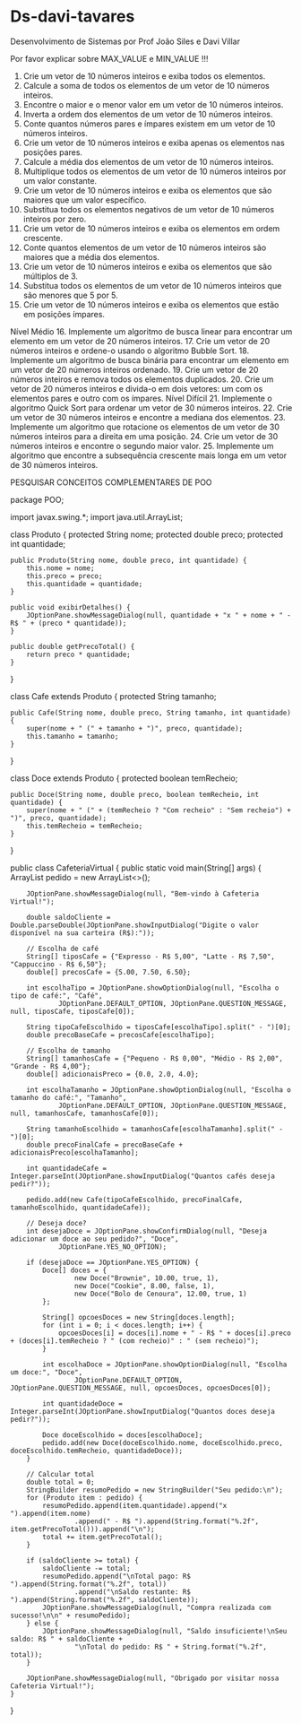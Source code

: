 # Ds-davi-tavares
Desenvolvimento de Sistemas por Prof João Siles e Davi Villar

Por favor explicar sobre MAX_VALUE e MIN_VALUE !!!


1.	Crie um vetor de 10 números inteiros e exiba todos os elementos.
2.	Calcule a soma de todos os elementos de um vetor de 10 números inteiros.
3.	Encontre o maior e o menor valor em um vetor de 10 números inteiros.
4.	Inverta a ordem dos elementos de um vetor de 10 números inteiros.
5.	Conte quantos números pares e ímpares existem em um vetor de 10 números inteiros.
6.	Crie um vetor de 10 números inteiros e exiba apenas os elementos nas posições pares.
7.	Calcule a média dos elementos de um vetor de 10 números inteiros.
8.	Multiplique todos os elementos de um vetor de 10 números inteiros por um valor constante.
9.	Crie um vetor de 10 números inteiros e exiba os elementos que são maiores que um valor específico.
10.	Substitua todos os elementos negativos de um vetor de 10 números inteiros por zero.
11.	Crie um vetor de 10 números inteiros e exiba os elementos em ordem crescente.
12.	Conte quantos elementos de um vetor de 10 números inteiros são maiores que a média dos elementos.
13.	Crie um vetor de 10 números inteiros e exiba os elementos que são múltiplos de 3.
14.	Substitua todos os elementos de um vetor de 10 números inteiros que são menores que 5 por 5.
15.	Crie um vetor de 10 números inteiros e exiba os elementos que estão em posições ímpares.

Nível Médio
16.	Implemente um algoritmo de busca linear para encontrar um elemento em um vetor de 20 números inteiros.
17.	Crie um vetor de 20 números inteiros e ordene-o usando o algoritmo Bubble Sort.
18.	Implemente um algoritmo de busca binária para encontrar um elemento em um vetor de 20 números inteiros ordenado.
19.	Crie um vetor de 20 números inteiros e remova todos os elementos duplicados.
20.	Crie um vetor de 20 números inteiros e divida-o em dois vetores: um com os elementos pares e outro com os ímpares.
Nível Difícil
21.	Implemente o algoritmo Quick Sort para ordenar um vetor de 30 números inteiros.
22.	Crie um vetor de 30 números inteiros e encontre a mediana dos elementos.
23.	Implemente um algoritmo que rotacione os elementos de um vetor de 30 números inteiros para a direita em uma posição.
24.	Crie um vetor de 30 números inteiros e encontre o segundo maior valor.
25.	Implemente um algoritmo que encontre a subsequência crescente mais longa em um vetor de 30 números inteiros.

PESQUISAR CONCEITOS COMPLEMENTARES DE POO


package POO;

import javax.swing.*;
import java.util.ArrayList;

class Produto {
    protected String nome;
    protected double preco;
    protected int quantidade;

    public Produto(String nome, double preco, int quantidade) {
        this.nome = nome;
        this.preco = preco;
        this.quantidade = quantidade;
    }

    public void exibirDetalhes() {
        JOptionPane.showMessageDialog(null, quantidade + "x " + nome + " - R$ " + (preco * quantidade));
    }

    public double getPrecoTotal() {
        return preco * quantidade;
    }
}

class Cafe extends Produto {
    protected String tamanho;

    public Cafe(String nome, double preco, String tamanho, int quantidade) {
        super(nome + " (" + tamanho + ")", preco, quantidade);
        this.tamanho = tamanho;
    }
}

class Doce extends Produto {
    protected boolean temRecheio;

    public Doce(String nome, double preco, boolean temRecheio, int quantidade) {
        super(nome + " (" + (temRecheio ? "Com recheio" : "Sem recheio") + ")", preco, quantidade);
        this.temRecheio = temRecheio;
    }
}

public class CafeteriaVirtual {
    public static void main(String[] args) {
        ArrayList<Produto> pedido = new ArrayList<>();

        JOptionPane.showMessageDialog(null, "Bem-vindo à Cafeteria Virtual!");

        double saldoCliente = Double.parseDouble(JOptionPane.showInputDialog("Digite o valor disponível na sua carteira (R$):"));

        // Escolha de café
        String[] tiposCafe = {"Expresso - R$ 5,00", "Latte - R$ 7,50", "Cappuccino - R$ 6,50"};
        double[] precosCafe = {5.00, 7.50, 6.50};

        int escolhaTipo = JOptionPane.showOptionDialog(null, "Escolha o tipo de café:", "Café",
                JOptionPane.DEFAULT_OPTION, JOptionPane.QUESTION_MESSAGE, null, tiposCafe, tiposCafe[0]);

        String tipoCafeEscolhido = tiposCafe[escolhaTipo].split(" - ")[0];
        double precoBaseCafe = precosCafe[escolhaTipo];

        // Escolha de tamanho
        String[] tamanhosCafe = {"Pequeno - R$ 0,00", "Médio - R$ 2,00", "Grande - R$ 4,00"};
        double[] adicionaisPreco = {0.0, 2.0, 4.0};

        int escolhaTamanho = JOptionPane.showOptionDialog(null, "Escolha o tamanho do café:", "Tamanho",
                JOptionPane.DEFAULT_OPTION, JOptionPane.QUESTION_MESSAGE, null, tamanhosCafe, tamanhosCafe[0]);

        String tamanhoEscolhido = tamanhosCafe[escolhaTamanho].split(" - ")[0];
        double precoFinalCafe = precoBaseCafe + adicionaisPreco[escolhaTamanho];

        int quantidadeCafe = Integer.parseInt(JOptionPane.showInputDialog("Quantos cafés deseja pedir?"));

        pedido.add(new Cafe(tipoCafeEscolhido, precoFinalCafe, tamanhoEscolhido, quantidadeCafe));

        // Deseja doce?
        int desejaDoce = JOptionPane.showConfirmDialog(null, "Deseja adicionar um doce ao seu pedido?", "Doce",
                JOptionPane.YES_NO_OPTION);

        if (desejaDoce == JOptionPane.YES_OPTION) {
            Doce[] doces = {
                    new Doce("Brownie", 10.00, true, 1),
                    new Doce("Cookie", 8.00, false, 1),
                    new Doce("Bolo de Cenoura", 12.00, true, 1)
            };

            String[] opcoesDoces = new String[doces.length];
            for (int i = 0; i < doces.length; i++) {
                opcoesDoces[i] = doces[i].nome + " - R$ " + doces[i].preco + (doces[i].temRecheio ? " (com recheio)" : " (sem recheio)");
            }

            int escolhaDoce = JOptionPane.showOptionDialog(null, "Escolha um doce:", "Doce",
                    JOptionPane.DEFAULT_OPTION, JOptionPane.QUESTION_MESSAGE, null, opcoesDoces, opcoesDoces[0]);

            int quantidadeDoce = Integer.parseInt(JOptionPane.showInputDialog("Quantos doces deseja pedir?"));

            Doce doceEscolhido = doces[escolhaDoce];
            pedido.add(new Doce(doceEscolhido.nome, doceEscolhido.preco, doceEscolhido.temRecheio, quantidadeDoce));
        }

        // Calcular total
        double total = 0;
        StringBuilder resumoPedido = new StringBuilder("Seu pedido:\n");
        for (Produto item : pedido) {
            resumoPedido.append(item.quantidade).append("x ").append(item.nome)
                    .append(" - R$ ").append(String.format("%.2f", item.getPrecoTotal())).append("\n");
            total += item.getPrecoTotal();
        }

        if (saldoCliente >= total) {
            saldoCliente -= total;
            resumoPedido.append("\nTotal pago: R$ ").append(String.format("%.2f", total))
                    .append("\nSaldo restante: R$ ").append(String.format("%.2f", saldoCliente));
            JOptionPane.showMessageDialog(null, "Compra realizada com sucesso!\n\n" + resumoPedido);
        } else {
            JOptionPane.showMessageDialog(null, "Saldo insuficiente!\nSeu saldo: R$ " + saldoCliente +
                    "\nTotal do pedido: R$ " + String.format("%.2f", total));
        }

        JOptionPane.showMessageDialog(null, "Obrigado por visitar nossa Cafeteria Virtual!");
    }
}
